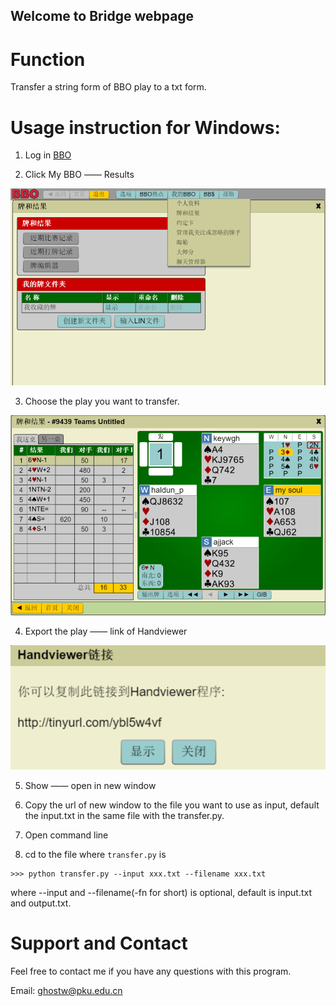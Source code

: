 ## Welcome to Bridge webpage

# Function

Transfer a string form of BBO play to a txt form.


# Usage instruction for Windows:

1. Log in [BBO](http://www.bridgebase.com)


2. Click My BBO —— Results

 ![p1](https://github.com/KeyWgh/bridge/blob/master/picture/1517327953.png)

3. Choose the play you want to transfer.

 ![p2](https://github.com/KeyWgh/Bridge/blob/master/picture/1517328105.png)

4. Export the play —— link of Handviewer

 ![p.](https://github.com/KeyWgh/Bridge/blob/master/picture/1517328245(1).png)

5. Show —— open in new window

6. Copy the url of new window to the file you want to use as input, default the input.txt in the same file with the transfer.py.

7. Open command line

8. cd to the file where `transfer.py` is

```
>>> python transfer.py --input xxx.txt --filename xxx.txt
```
  
   where --input and --filename(-fn for short) is optional, default is input.txt and output.txt.




# Support and Contact

Feel free to contact me if you have any questions with this program.

Email: ghostw@pku.edu.cn
